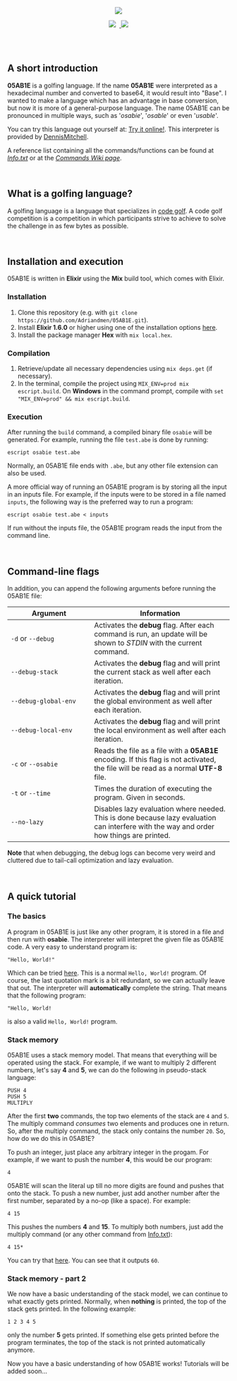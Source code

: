 <p align="center"><a href="https://github.com/Adriandmen/05AB1E"><img src="https://i.stack.imgur.com/kUDMr.png"/></a></p>
<p align="center"><a href="https://github.com/Adriandmen/05AB1E/actions/workflows/workflow.yml"><img src="https://github.com/Adriandmen/05AB1E/actions/workflows/workflow.yml/badge.svg"/></a>&nbsp;&nbsp;<a href="https://codecov.io/gh/Adriandmen/05AB1E">
  <img src="https://codecov.io/gh/Adriandmen/05AB1E/branch/master/graph/badge.svg?token=gm5kwyV17u" />
</a></p>
<br>
<br>

## A short introduction

**05AB1E** is a golfing language. If the name **05AB1E** were interpreted as a hexadecimal number and converted to base64, it would result into "Base". I wanted to make a language which has an advantage in base conversion, but now it is more of a general-purpose language. The name 05AB1E can be pronounced in multiple ways, such as '_osabie_', '_osable_' or even '_usable_'.

You can try this language out yourself at: [Try it online!](http://05ab1e.tryitonline.net/). This interpreter is provided by [DennisMitchell](https://github.com/DennisMitchell).

A reference list containing all the commands/functions can be found at [_Info.txt_](https://github.com/Adriandmen/05AB1E/blob/master/docs/info.txt) or at the [_Commands Wiki page_](https://github.com/Adriandmen/05AB1E/wiki/Commands).

<br>

## What is a golfing language?

A golfing language is a language that specializes in [code golf](https://en.wikipedia.org/wiki/Code_golf). A code golf competition is a competition in which participants strive to achieve to solve the challenge in as few bytes as possible.

<br>

## Installation and execution

05AB1E is written in **Elixir** using the **Mix** build tool, which comes with Elixir.


### Installation

 1. Clone this repository (e.g. with `git clone https://github.com/Adriandmen/05AB1E.git`).
 2. Install **Elixir 1.6.0** or higher using one of the installation options [here](https://elixir-lang.org/install.html).
 3. Install the package manager **Hex** with `mix local.hex`.

### Compilation

 1. Retrieve/update all necessary dependencies using `mix deps.get` (if necessary).
 2. In the terminal, compile the project using `MIX_ENV=prod mix escript.build`. On **Windows** in the command prompt, compile with `set "MIX_ENV=prod" && mix escript.build`.
 
### Execution

After running the `build` command, a compiled binary file `osabie` will be generated. For example, running the file `test.abe` is done by running:
 
    escript osabie test.abe

Normally, an 05AB1E file ends with `.abe`, but any other file extension can also be used.

A more official way of running an 05AB1E program is by storing all the input in an inputs file. For example, if the inputs were to be stored in a file named `inputs`, the following way is the preferred way to run a program:

    escript osabie test.abe < inputs

If run without the inputs file, the 05AB1E program reads the input from the command line.

<br>

## Command-line flags

In addition, you can append the following arguments before running the 05AB1E file:

|&nbsp;&nbsp;&nbsp;&nbsp;&nbsp;&nbsp;&nbsp;&nbsp;&nbsp;&nbsp;&nbsp;Argument&nbsp;&nbsp;&nbsp;&nbsp;&nbsp;&nbsp;&nbsp;&nbsp;&nbsp;&nbsp;&nbsp;|Information|
|--------|-----------|
|`-d` or `--debug`|Activates the **debug** flag. After each command is run, an update will be shown to _STDIN_ with the current command. |
|`--debug-stack` | Activates the **debug** flag and will print the current stack as well after each iteration. |
|`--debug-global-env` | Activates the **debug** flag and will print the global environment as well after each iteration. |
|`--debug-local-env` | Activates the **debug** flag and will print the local environment as well after each iteration. |
|`-c` or `--osabie`|Reads the file as a file with a **05AB1E** encoding. If this flag is not activated, the file will be read as a normal **UTF-8** file.| 
|`-t` or `--time`|Times the duration of executing the program. Given in seconds.|
|`--no-lazy` | Disables lazy evaluation where needed. This is done because lazy evaluation can interfere with the way and order how things are printed. |

**Note** that when debugging, the debug logs can become very weird and cluttered due to tail-call optimization and lazy evaluation.

<br>
  
## A quick tutorial

### The basics

A program in 05AB1E is just like any other program, it is stored in a file and then run with **osabie**. The interpreter will interpret the given file as 05AB1E code. A very easy to understand program is:

    "Hello, World!"

Which can be tried [here](http://05ab1e.tryitonline.net/#code=IkhlbGxvLCBXb3JsZCEi&input=). This is a normal `Hello, World!` program. Of course, the last quotation mark is a bit redundant, so we can actually leave that out. The interpreter will **automatically** complete the string. That means that the following program:

    "Hello, World!

is also a valid `Hello, World!` program.

### Stack memory

05AB1E uses a stack memory model. That means that everything will be operated using the stack. For example, if we want to multiply 2 different numbers, let's say **4** and **5**, we can do the following in pseudo-stack language:

    PUSH 4
    PUSH 5
    MULTIPLY

After the first **two** commands, the top two elements of the stack are `4` and `5`. The multiply command _consumes_ two elements and produces one in return. So, after the multiply command, the stack only contains the number `20`. So, how do we do this in 05AB1E?

To push an integer, just place any arbitrary integer in the progam. For example, if we want to push the number **4**, this would be our program:

    4

05AB1E will scan the literal up till no more digits are found and pushes that onto the stack. To push a new number, just add another number after the first number, separated by a no-op (like a space). For example:

    4 15

This pushes the numbers **4** and **15**. To multiply both numbers, just add the multiply command (or any other command from [Info.txt](https://github.com/Adriandmen/05AB1E/blob/master/docs/info.txt)):

    4 15*

You can try that [here](http://05ab1e.tryitonline.net/#code=NCAxNSo&input=). You can see that it outputs `60`.

### Stack memory - part 2

We now have a basic understanding of the stack model, we can continue to what exactly gets printed. Normally, when **nothing** is printed, the top of the stack gets printed. In the following example:

    1 2 3 4 5

only the number **5** gets printed. If something else gets printed before the program terminates, the top of the stack is not printed automatically anymore.

Now you have a basic understanding of how 05AB1E works! Tutorials will be added soon...

<br>


